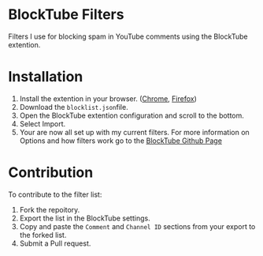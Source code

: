 # BlockTube Filters
Filters I use for blocking spam in YouTube comments using the BlockTube extention.

# Installation
1. Install the extention in your browser. ([Chrome](https://chrome.google.com/webstore/detail/blocktube/bbeaicapbccfllodepmimpkgecanona), [Firefox](https://addons.mozilla.org/en-US/firefox/addon/blocktube/))
2. Download the `blocklist.json`file.
3. Open the BlockTube extention configuration and scroll to the bottom.
4. Select Import.
5. Your are now all set up with my current filters.
For more information on Options and how filters work go to the [BlockTube Github Page](https://github.com/amitbl/blocktube)

# Contribution
To contribute to the filter list:
1. Fork the repoitory.
2. Export the list in the BlockTube settings.
3. Copy and paste the `Comment` and `Channel ID` sections from your export to the forked list.
4. Submit a Pull request.
